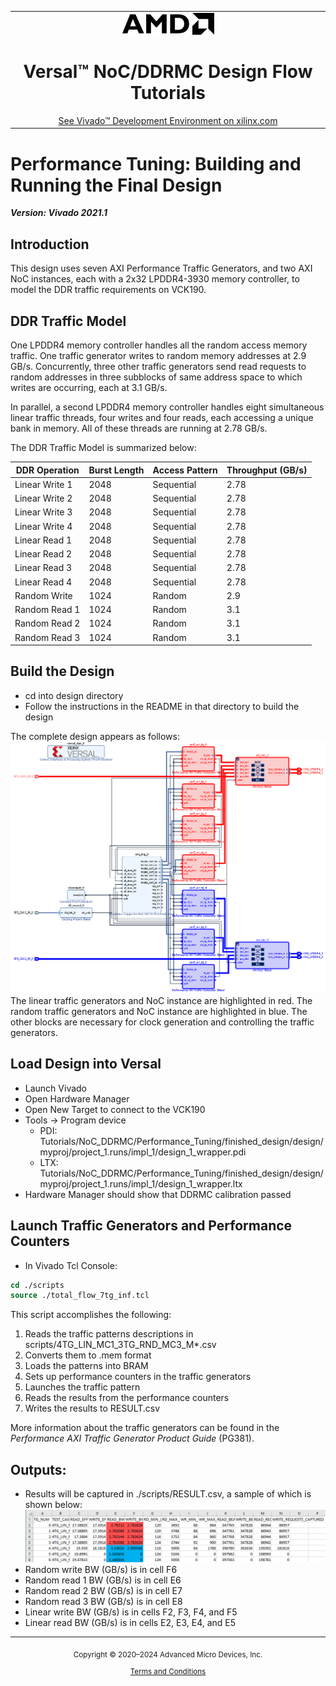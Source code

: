 <table class="sphinxhide" width="100%">
 <tr width="100%">
    <td align="center"><img src="https://github.com/Xilinx/Image-Collateral/blob/main/xilinx-logo.png?raw=true" width="30%"/><h1>Versal™ NoC/DDRMC Design Flow Tutorials</h1>
    <a href="https://www.xilinx.com/products/design-tools/vivado.html">See Vivado™ Development Environment on xilinx.com</a>
    </td>
 </tr>
</table>

# Performance Tuning: Building and Running the Final Design

***Version: Vivado 2021.1***

## Introduction
This design uses seven AXI Performance Traffic Generators, and two AXI NoC instances, each with a 2x32 LPDDR4-3930 memory controller, to model the DDR traffic requirements on VCK190.

## DDR Traffic Model
One LPDDR4 memory controller handles all the random access memory traffic.  One traffic generator writes to random memory addresses at 2.9 GB/s.  Concurrently, three other traffic generators send read requests to random addresses in three subblocks of same address space to which writes are occurring, each at 3.1 GB/s.

In parallel, a second LPDDR4 memory controller handles eight simultaneous linear traffic threads, four writes and four reads, each accessing a unique bank in memory.  All of these threads are running at 2.78 GB/s.

The DDR Traffic Model is summarized below:

| DDR Operation  | Burst Length | Access Pattern | Throughput (GB/s) |
| -------------- | ------------ | -------------- | ----------------- |
| Linear Write 1 | 2048         | Sequential     | 2.78              |
| Linear Write 2 | 2048         | Sequential     | 2.78              |
| Linear Write 3 | 2048         | Sequential     | 2.78              |
| Linear Write 4 | 2048         | Sequential     | 2.78              |
| Linear Read 1  | 2048         | Sequential     | 2.78              |
| Linear Read 2  | 2048         | Sequential     | 2.78              |
| Linear Read 3  | 2048         | Sequential     | 2.78              |
| Linear Read 4  | 2048         | Sequential     | 2.78              |
| Random Write   | 1024         | Random         | 2.9               |
| Random Read 1  | 1024         | Random         | 3.1               |
| Random Read 2  | 1024         | Random         | 3.1               |
| Random Read 3  | 1024         | Random         | 3.1               |
## Build the Design
* cd into design directory
* Follow the instructions in the README in that directory to build the design

The complete design appears as follows:
![Block Design](images/final_block_design.PNG)
The linear traffic generators and NoC instance are highlighted in red.  The random traffic generators and NoC instance are highlighted in blue.  The other blocks are necessary for clock generation and controlling the traffic generators.

## Load Design into Versal
* Launch Vivado
* Open Hardware Manager
* Open New Target to connect to the VCK190
* Tools -> Program device
  * PDI: Tutorials/NoC_DDRMC/Performance_Tuning/finished_design/design/myproj/project_1.runs/impl_1/design_1_wrapper.pdi
  * LTX: Tutorials/NoC_DDRMC/Performance_Tuning/finished_design/design/myproj/project_1.runs/impl_1/design_1_wrapper.ltx
* Hardware Manager should show that DDRMC calibration passed

## Launch Traffic Generators and Performance Counters
* In Vivado Tcl Console:
```tcl
cd ./scripts
source ./total_flow_7tg_inf.tcl
```
This script accomplishes the following:
1. Reads the traffic patterns descriptions in scripts/4TG_LIN_MC1_3TG_RND_MC3_M*.csv
2. Converts them to .mem format
3. Loads the patterns into BRAM
4. Sets up performance counters in the traffic generators
5. Launches the traffic pattern
6. Reads the results from the performance counters
7. Writes the results to RESULT.csv

More information about the traffic generators can be found in the *Performance AXI Traffic Generator Product Guide* (PG381).
## Outputs:
* Results will be captured in ./scripts/RESULT.csv, a sample of which is shown below:
![Sample Results](images/sample_results.PNG)
* Random write BW (GB/s) is in cell F6
* Random read 1 BW (GB/s) is in cell E6
* Random read 2 BW (GB/s) is in cell E7
* Random read 3 BW (GB/s) is in cell E8
* Linear write BW (GB/s) is in cells F2, F3, F4, and F5
* Linear read BW (GB/s) is in cells E2, E3, E4, and E5



<hr class="sphinxhide"></hr>

<p class="sphinxhide" align="center"><sub>Copyright © 2020–2024 Advanced Micro Devices, Inc.</sub></p>

<p class="sphinxhide" align="center"><sup><a href="https://www.amd.com/en/corporate/copyright">Terms and Conditions</a></sup></p>
